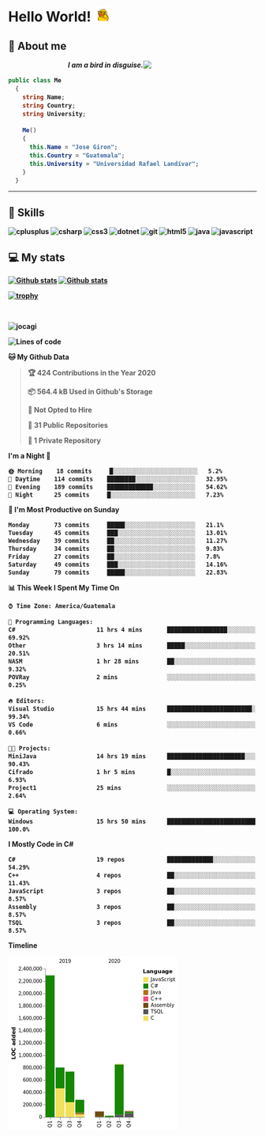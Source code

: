 <h1> Hello World! <img src="https://raw.githubusercontent.com/Jocagi/Jocagi/master/duck%20gif.gif" width="30px"> </h1>

## 👾 About me

<img src="https://avatars2.githubusercontent.com/u/42883411?s=400&u=bbb16a320815b3d943db7920a8f941025396ae33&v=4" width="230px" align="right">
<p align="right"><em><b>I am a bird in disguise.</em></p>

```csharp
public class Me
  {
    string Name;
    string Country;
    string University;
  
    Me()
    {
      this.Name = "Jose Giron";
      this.Country = "Guatemala";
      this.University = "Universidad Rafael Landívar";
    }
  }
```
---
## 💫 Skills

<p align="left"><img src="https://devicons.github.io/devicon/devicon.git/icons/cplusplus/cplusplus-original.svg" alt="cplusplus" width="40" height="40"/> <img src="https://devicons.github.io/devicon/devicon.git/icons/csharp/csharp-original.svg" alt="csharp" width="40" height="40"/> <img src="https://devicons.github.io/devicon/devicon.git/icons/css3/css3-original-wordmark.svg" alt="css3" width="40" height="40"/> <img src="https://devicons.github.io/devicon/devicon.git/icons/dot-net/dot-net-original-wordmark.svg" alt="dotnet" width="40" height="40"/> <img src="https://www.vectorlogo.zone/logos/git-scm/git-scm-icon.svg" alt="git" width="40" height="40"/> <img src="https://devicons.github.io/devicon/devicon.git/icons/html5/html5-original-wordmark.svg" alt="html5" width="40" height="40"/> <img src="https://devicons.github.io/devicon/devicon.git/icons/java/java-original-wordmark.svg" alt="java" width="40" height="40"/> <img src="https://devicons.github.io/devicon/devicon.git/icons/javascript/javascript-original.svg" alt="javascript" width="40" height="40"/></p>

## 💻 My stats

[![Github stats](https://github-readme-stats.vercel.app/api?username=Jocagi&hide=issues&show_icons=true&include_all_commits=true&count_private=true&theme=vision-friendly-dark&line_height=27)](https://github.com/anuraghazra/github-readme-stats)
[![Github stats](https://github-readme-stats.vercel.app/api/top-langs/?username=Jocagi&layout=compact&theme=vision-friendly-dark&count_private=true&show_icons=true&hide_title=false&include_all_commits=true&langs_count=10&hide=Scilab&exclude_repo=EDI,microSQL,Nand2Tetris)](https://github.com/anuraghazra/github-readme-stats)

[![trophy](https://github-profile-trophy.vercel.app/?username=Jocagi&theme=monokai)](https://github.com/ryo-ma/github-profile-trophy)

<br><p align="left"> <img src="https://komarev.com/ghpvc/?username=jocagi" alt="jocagi" /> </p>

<!--START_SECTION:waka-->
![Lines of code](https://img.shields.io/badge/From%20Hello%20World%20I%27ve%20Written-7.3%20million%20lines%20of%20code-blue)

**🐱 My Github Data** 

> 🏆 424 Contributions in the Year 2020
 > 
> 📦 564.4 kB Used in Github's Storage 
 > 
> 🚫 Not Opted to Hire
 > 
> 📜 31 Public Repositories
 > 
> 🔑 1 Private Repository 
 > 
**I'm a Night 🦉** 

```text
🌞 Morning    18 commits     █░░░░░░░░░░░░░░░░░░░░░░░░   5.2% 
🌆 Daytime    114 commits    ████████░░░░░░░░░░░░░░░░░   32.95% 
🌃 Evening    189 commits    █████████████░░░░░░░░░░░░   54.62% 
🌙 Night      25 commits     █░░░░░░░░░░░░░░░░░░░░░░░░   7.23%

```
📅 **I'm Most Productive on Sunday** 

```text
Monday       73 commits     █████░░░░░░░░░░░░░░░░░░░░   21.1% 
Tuesday      45 commits     ███░░░░░░░░░░░░░░░░░░░░░░   13.01% 
Wednesday    39 commits     ██░░░░░░░░░░░░░░░░░░░░░░░   11.27% 
Thursday     34 commits     ██░░░░░░░░░░░░░░░░░░░░░░░   9.83% 
Friday       27 commits     ██░░░░░░░░░░░░░░░░░░░░░░░   7.8% 
Saturday     49 commits     ███░░░░░░░░░░░░░░░░░░░░░░   14.16% 
Sunday       79 commits     █████░░░░░░░░░░░░░░░░░░░░   22.83%

```


📊 **This Week I Spent My Time On** 

```text
⌚︎ Time Zone: America/Guatemala

💬 Programming Languages: 
C#                       11 hrs 4 mins       █████████████████░░░░░░░░   69.92% 
Other                    3 hrs 14 mins       █████░░░░░░░░░░░░░░░░░░░░   20.51% 
NASM                     1 hr 28 mins        ██░░░░░░░░░░░░░░░░░░░░░░░   9.32% 
POVRay                   2 mins              ░░░░░░░░░░░░░░░░░░░░░░░░░   0.25%

🔥 Editors: 
Visual Studio            15 hrs 44 mins      ████████████████████████░   99.34% 
VS Code                  6 mins              ░░░░░░░░░░░░░░░░░░░░░░░░░   0.66%

🐱‍💻 Projects: 
MiniJava                 14 hrs 19 mins      ██████████████████████░░░   90.43% 
Cifrado                  1 hr 5 mins         █░░░░░░░░░░░░░░░░░░░░░░░░   6.93% 
Project1                 25 mins             ░░░░░░░░░░░░░░░░░░░░░░░░░   2.64%

💻 Operating System: 
Windows                  15 hrs 50 mins      █████████████████████████   100.0%

```

**I Mostly Code in C#** 

```text
C#                       19 repos            █████████████░░░░░░░░░░░░   54.29% 
C++                      4 repos             ██░░░░░░░░░░░░░░░░░░░░░░░   11.43% 
JavaScript               3 repos             ██░░░░░░░░░░░░░░░░░░░░░░░   8.57% 
Assembly                 3 repos             ██░░░░░░░░░░░░░░░░░░░░░░░   8.57% 
TSQL                     3 repos             ██░░░░░░░░░░░░░░░░░░░░░░░   8.57%

```


**Timeline**

![Chart not found](https://github.com/Jocagi/Jocagi/blob/master/charts/bar_graph.png) 


<!--END_SECTION:waka-->

<!--
**Jocagi/Jocagi** is a ✨ _special_ ✨ repository because its `README.md` (this file) appears on your GitHub profile.

Here are some ideas to get you started:

- 🔭 I’m currently working on ...
- 🌱 I’m currently learning ...
- 👯 I’m looking to collaborate on ...
- 🤔 I’m looking for help with ...
- 💬 Ask me about ...
- 📫 How to reach me: ...
- 😄 Pronouns: ...
- ⚡ Fun fact: ...
-->
